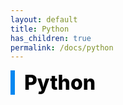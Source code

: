 ```yaml
---
layout: default
title: Python
has_children: true
permalink: /docs/python
---
```


<div style="font-size:32px; font-weight: 800; border-left: 7px solid #0687f0; padding-left:15px !important; color:#000000">Python</div>
